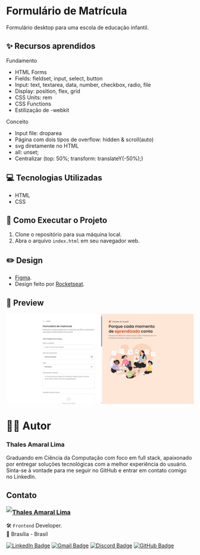 # Formulário de Matrícula

Formulário desktop para uma escola de educação infantil. 

## ✨ Recursos aprendidos

Fundamento
- HTML Forms
- Fields: fieldset, input, select, button
- Input: text, textarea, data, number, checkbox, radio, file
- Display: position, flex, grid
- CSS Units: rem
- CSS Functions
- Estilização de -webkit

Conceito
- Input file: droparea
- Página com dois tipos de overflow: hidden & scroll(auto)
- svg diretamente no HTML
- all: unset;
- Centralizar (top: 50%; transform: translateY(-50%);)

## 💻 Tecnologias Utilizadas

- HTML
- CSS

## 📝 Como Executar o Projeto

1. Clone o repositório para sua máquina local.
2. Abra o arquivo `index.html` em seu navegador web.

## ✏️ Design

- [Figma](https://www.figma.com/community/file/1365016793556649696).
- Design feito por [Rocketseat](https://www.rocketseat.com.br/).

## 👀 Preview

![Prévia do Formulário para uma escola de educação infantil](assets/readme/Preview-Formulario_de_Matricula.jpeg)

# 👨‍💻 Autor

### Thales Amaral Lima
Graduando em Ciência da Computação com foco em full stack, apaixonado por entregar soluções tecnológicas com a melhor experiência do usuário.
Sinta-se à vontade para me seguir no GitHub e entrar em contato comigo no LinkedIn.

## Contato

<img align="left" src="https://www.github.com/thalesamaral.png?size=150">

### [**Thales Amaral Lima**](https://github.com/thalesamaral)

🛠 `Frontend` Developer. <br>
📍 Brasília - Brasil

<a href="https://www.linkedin.com/in/thales-amaral-lima"><img src="https://img.shields.io/badge/LinkedIn-0077B5?style=flat&logo=linkedin&logoColor=white" alt="LinkedIn Badge" height="25"></a>&nbsp;<a href="mailto:thaleslima225@gmail.com"><img src="https://img.shields.io/badge/Gmail-D14836?style=flat&logo=gmail&logoColor=white" alt="Gmail Badge" height="25"></a>&nbsp;<a href="#"><img src="https://img.shields.io/badge/Discord-%237289DA.svg?logo=discord&logoColor=white" title="Thales Amaral#0416" alt="Discord Badge" height="25"></a>&nbsp;<a href="https://www.github.com/thalesamaral"><img src="https://img.shields.io/badge/GitHub-100000?style=flat&logo=github&logoColor=white" alt="GitHub Badge" height="25"></a>&nbsp;<br clear="left"/>